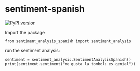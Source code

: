 # sentiment-spanish


[![PyPI version](https://badge.fury.io/py/sentiment_analysis_spanish.svg)](https://badge.fury.io/py/sentiment_analysis_spanish)




Import the package

```
from sentiment_analysis_spanish import sentiment_analysis

```

run the sentiment analysis:

```
sentiment = sentiment_analysis.SentimentAnalysisSpanish()
print(sentiment.sentiment("me gusta la tombola es genial"))

```

